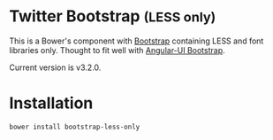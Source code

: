 Twitter Bootstrap <small>(LESS only)</small>
=================

This is a Bower's component with [Bootstrap](http://getbootstrap.com/) containing LESS and font libraries only.
Thought to fit well with [Angular-UI Bootstrap](https://github.com/angular-ui/bootstrap-bower).

Current version is v3.2.0.

# Installation

`bower install bootstrap-less-only`

